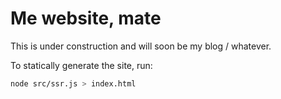 # Me website, mate

This is under construction and will soon be my blog / whatever.

To statically generate the site, run:

```sh
node src/ssr.js > index.html
```
